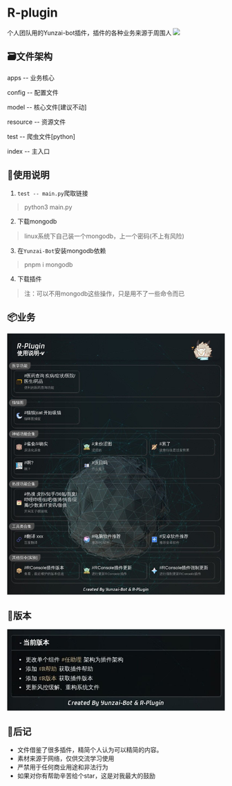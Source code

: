 # R-plugin
个人团队用的Yunzai-bot插件，插件的各种业务来源于周围人
<img src="https://cdn.jsdelivr.net/gh/xianxincoder/xianxincoder/assets/github-contribution-grid-snake.svg">

## 🗃️文件架构
apps -- 业务核心

config -- 配置文件

model -- 核心文件[建议不动]

resource -- 资源文件

test -- 爬虫文件[python]

index -- 主入口

## 📔使用说明
1. `test -- main.py`爬取链接
> python3 main.py
2. 下载mongodb
> linux系统下自己装一个mongodb，上一个密码(不上有风险)
3. 在`Yunzai-Bot`安装mongodb依赖
> pnpm i mongodb
4. 下载插件
> 注：可以不用mongodb这些操作，只是用不了一些命令而已

## 📦业务
![help](./img/help.jpg)

## 🤳版本
![help](./img/version.jpg)

## 🚀后记
* 文件借鉴了很多插件，精简个人认为可以精简的内容。 
* 素材来源于网络，仅供交流学习使用 
* 严禁用于任何商业用途和非法行为 
* 如果对你有帮助辛苦给个star，这是对我最大的鼓励
